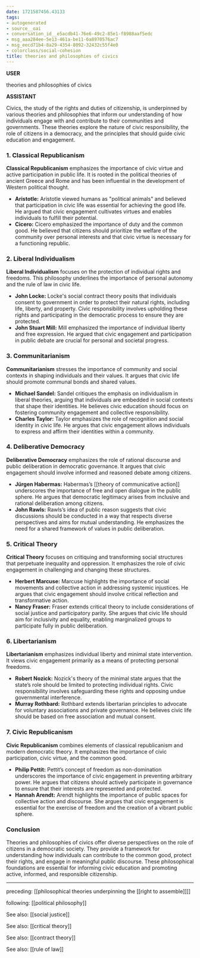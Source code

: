 ```yaml
---
date: 1721587456.43133
tags:
- autogenerated
- source__oai
- conversation_id__e5acdb41-76e6-49c2-85e1-f8988aaf5edc
- msg_aaa284ee-5e13-461a-be11-6a8970576ac7
- msg_eecd71b4-8a29-4354-8092-32432c55f4e0
- colorclass/social-cohesion
title: theories and philosophies of civics
---
```


**USER**

theories and philosophies of civics


**ASSISTANT**

Civics, the study of the rights and duties of citizenship, is underpinned by various theories and philosophies that inform our understanding of how individuals engage with and contribute to their communities and governments. These theories explore the nature of civic responsibility, the role of citizens in a democracy, and the principles that should guide civic education and engagement. 

### 1. Classical Republicanism

**Classical Republicanism** emphasizes the importance of civic virtue and active participation in public life. It is rooted in the political theories of ancient Greece and Rome and has been influential in the development of Western political thought.

- **Aristotle:** Aristotle viewed humans as "political animals" and believed that participation in civic life was essential for achieving the good life. He argued that civic engagement cultivates virtues and enables individuals to fulfill their potential.
- **Cicero:** Cicero emphasized the importance of duty and the common good. He believed that citizens should prioritize the welfare of the community over personal interests and that civic virtue is necessary for a functioning republic.

### 2. Liberal Individualism

**Liberal Individualism** focuses on the protection of individual rights and freedoms. This philosophy underlines the importance of personal autonomy and the rule of law in civic life.

- **John Locke:** Locke's social contract theory posits that individuals consent to government in order to protect their natural rights, including life, liberty, and property. Civic responsibility involves upholding these rights and participating in the democratic process to ensure they are protected.
- **John Stuart Mill:** Mill emphasized the importance of individual liberty and free expression. He argued that civic engagement and participation in public debate are crucial for personal and societal progress.

### 3. Communitarianism

**Communitarianism** stresses the importance of community and social contexts in shaping individuals and their values. It argues that civic life should promote communal bonds and shared values.

- **Michael Sandel:** Sandel critiques the emphasis on individualism in liberal theories, arguing that individuals are embedded in social contexts that shape their identities. He believes civic education should focus on fostering community engagement and collective responsibility.
- **Charles Taylor:** Taylor emphasizes the role of recognition and social identity in civic life. He argues that civic engagement allows individuals to express and affirm their identities within a community.

### 4. Deliberative Democracy

**Deliberative Democracy** emphasizes the role of rational discourse and public deliberation in democratic governance. It argues that civic engagement should involve informed and reasoned debate among citizens.

- **Jürgen Habermas:** Habermas’s [[theory of communicative action]] underscores the importance of free and open dialogue in the public sphere. He argues that democratic legitimacy arises from inclusive and rational deliberation among citizens.
- **John Rawls:** Rawls’s idea of public reason suggests that civic discussions should be conducted in a way that respects diverse perspectives and aims for mutual understanding. He emphasizes the need for a shared framework of values in public deliberation.

### 5. Critical Theory

**Critical Theory** focuses on critiquing and transforming social structures that perpetuate inequality and oppression. It emphasizes the role of civic engagement in challenging and changing these structures.

- **Herbert Marcuse:** Marcuse highlights the importance of social movements and collective action in addressing systemic injustices. He argues that civic engagement should involve critical reflection and transformative action.
- **Nancy Fraser:** Fraser extends critical theory to include considerations of social justice and participatory parity. She argues that civic life should aim for inclusivity and equality, enabling marginalized groups to participate fully in public deliberation.

### 6. Libertarianism

**Libertarianism** emphasizes individual liberty and minimal state intervention. It views civic engagement primarily as a means of protecting personal freedoms.

- **Robert Nozick:** Nozick's theory of the minimal state argues that the state’s role should be limited to protecting individual rights. Civic responsibility involves safeguarding these rights and opposing undue governmental interference.
- **Murray Rothbard:** Rothbard extends libertarian principles to advocate for voluntary associations and private governance. He believes civic life should be based on free association and mutual consent.

### 7. Civic Republicanism

**Civic Republicanism** combines elements of classical republicanism and modern democratic theory. It emphasizes the importance of civic participation, civic virtue, and the common good.

- **Philip Pettit:** Pettit’s concept of freedom as non-domination underscores the importance of civic engagement in preventing arbitrary power. He argues that citizens should actively participate in governance to ensure that their interests are represented and protected.
- **Hannah Arendt:** Arendt highlights the importance of public spaces for collective action and discourse. She argues that civic engagement is essential for the exercise of freedom and the creation of a vibrant public sphere.

### Conclusion

Theories and philosophies of civics offer diverse perspectives on the role of citizens in a democratic society. They provide a framework for understanding how individuals can contribute to the common good, protect their rights, and engage in meaningful public discourse. These philosophical foundations are essential for informing civic education and promoting active, informed, and responsible citizenship.


---

preceding: [[philosophical theories underpinning the [[right to assemble]]]]  


following: [[political philosophy]]

See also: [[social justice]]


See also: [[critical theory]]


See also: [[contract theory]]


See also: [[rule of law]]